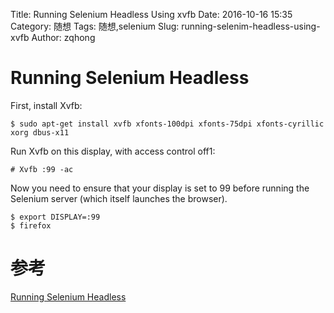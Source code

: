 Title: Running Selenium Headless Using xvfb
Date: 2016-10-16 15:35
Category: 随想
Tags: 随想,selenium
Slug: running-selenim-headless-using-xvfb
Author: zqhong

# Running Selenium Headless

First, install Xvfb:
```
$ sudo apt-get install xvfb xfonts-100dpi xfonts-75dpi xfonts-cyrillic xorg dbus-x11
```

Run Xvfb on this display, with access control off1:
```
# Xvfb :99 -ac
```

Now you need to ensure that your display is set to 99 before running the Selenium server (which itself launches the browser).
```
$ export DISPLAY=:99
$ firefox
```

# 参考
[Running Selenium Headless](http://www.alittlemadness.com/2008/03/05/running-selenium-headless/)